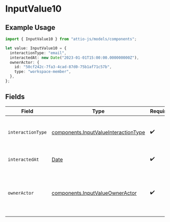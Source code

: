 # InputValue10

## Example Usage

```typescript
import { InputValue10 } from "attio-js/models/components";

let value: InputValue10 = {
  interactionType: "email",
  interactedAt: new Date("2023-01-01T15:00:00.000000000Z"),
  ownerActor: {
    id: "50cf242c-7fa3-4cad-87d0-75b1af71c57b",
    type: "workspace-member",
  },
};
```

## Fields

| Field                                                                                         | Type                                                                                          | Required                                                                                      | Description                                                                                   | Example                                                                                       |
| --------------------------------------------------------------------------------------------- | --------------------------------------------------------------------------------------------- | --------------------------------------------------------------------------------------------- | --------------------------------------------------------------------------------------------- | --------------------------------------------------------------------------------------------- |
| `interactionType`                                                                             | [components.InputValueInteractionType](../../models/components/inputvalueinteractiontype.md)  | :heavy_check_mark:                                                                            | The type of interaction e.g. calendar or email.                                               | email                                                                                         |
| `interactedAt`                                                                                | [Date](https://developer.mozilla.org/en-US/docs/Web/JavaScript/Reference/Global_Objects/Date) | :heavy_check_mark:                                                                            | When the interaction occurred.                                                                | 2023-01-01T15:00:00.000000000Z                                                                |
| `ownerActor`                                                                                  | [components.InputValueOwnerActor](../../models/components/inputvalueowneractor.md)            | :heavy_check_mark:                                                                            | The actor that created this value.                                                            | {<br/>"type": "workspace-member",<br/>"id": "50cf242c-7fa3-4cad-87d0-75b1af71c57b"<br/>}      |